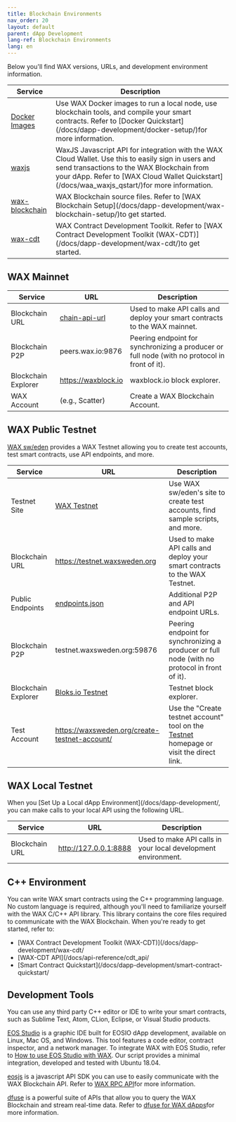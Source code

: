 ```yaml
---
title: Blockchain Environments
nav_order: 20
layout: default
parent: dApp Development
lang-ref: Blockchain Environments
lang: en
---
```


Below you'll find WAX versions, URLs, and development environment information.

<table>
<thead>
<tr>
<th style={{width: `20%`}}>Service</th>
<th>Description</th>
</tr>
</thead>

<tbody>
        <tr>
        <td><a href="https://hub.docker.com/u/waxteam" target="_blank">Docker Images</a></td>
        <td>Use WAX Docker images to run a local node, use blockchain tools, and compile your smart contracts. Refer to [Docker Quickstart](/docs/dapp-development/docker-setup/)for more information.</td>
</tr>
    <tr><td><a href="https://github.com/worldwide-asset-exchange/waxjs" target="_blank">waxjs</a></td>
        <td>WaxJS Javascript API for integration with the WAX Cloud Wallet. Use this to easily sign in users and send transactions to the WAX Blockchain from your dApp. Refer to [WAX Cloud Wallet Quickstart](/docs/waa_waxjs_qstart/)for more information.</td>
    </tr>
<tr>
 <td><a href="https://github.com/worldwide-asset-exchange/wax-blockchain" target="_blank">wax-blockchain</a></td><td>WAX Blockchain source files. Refer to [WAX Blockchain Setup](/docs/dapp-development/wax-blockchain-setup/)to get started.</td> 
    </tr>
    <tr>
        <td><a href="https://github.com/worldwide-asset-exchange/wax-cdt" target="_blank">wax-cdt</a></td>
        <td>WAX Contract Development Toolkit. Refer to [WAX Contract Development Toolkit (WAX-CDT)](/docs/dapp-development/wax-cdt/)to get started.</td>
</tr>
</tbody>
</table>

## WAX Mainnet

<table>
<thead>
<tr>
<th style={{width: `20%`}}>Service</th>
<th style={{width: `36%`}}>URL</th>
<th>Description</th>
</tr>
</thead>

<tbody>
<tr>
<td>Blockchain URL</td>
<td><a href="/docs/wax-infrastructure/#public-and-free-api-service-providers">chain-api-url</a></td>
<td>Used to make API calls and deploy your smart contracts to the WAX mainnet.</td>
</tr>

<tr>
<td>Blockchain P2P</td>
<td>peers.wax.io:9876</td>
<td>Peering endpoint for synchronizing a producer or full node (with no protocol in front of it).</td>
</tr>
<tr>
<td>Blockchain Explorer</td>
<td><a href="https://waxblock.io/" target="_blank">https:<span></span>//waxblock.io</a></td>
<td>waxblock.io block explorer.</td>
</tr>

<tr>
<td>WAX Account</td>
<td>(e.g., Scatter)</td>
<td>Create a WAX Blockchain Account.</td>
</tr>
</tbody>
</table>

## WAX Public Testnet

<a href="https://waxsweden.org/" target="_blank">WAX sw/eden</a> provides a WAX Testnet allowing you to create test accounts, test smart contracts, use API endpoints, and more.

<table>
<thead>
<tr>
<th style={{width: `20%`}}>Service</th>
<th style={{width: `36%`}}>URL</th>
<th>Description</th>
</tr>
</thead>

<tbody>
    <tr>
<td>Testnet Site</td>
<td><a href="https://waxsweden.org/testnet/" target="_blank">WAX Testnet</a></td>
<td>Use WAX sw/eden's site to create test accounts, find sample scripts, and more.</td>
</tr>
<tr>
<td>Blockchain URL</td>
<td><a href="https://testnet.waxsweden.org">https:<span></span>//testnet.waxsweden.org</a></td>
<td>Used to make API calls and deploy your smart contracts to the WAX Testnet.</td>
</tr>

<tr>
<td>Public Endpoints</td>
<td><a href="https://github.com/eosswedenorg/waxtestnet/tree/master/endpoints" target="_blank">endpoints.json</a></td>
<td>Additional P2P and API endpoint URLs.</td>
</tr>

<tr>
<td>Blockchain P2P</td>
<td>testnet.waxsweden.org:59876</td>
<td>Peering endpoint for synchronizing a producer or full node (with no protocol in front of it).</td>
</tr>
<tr>
<td>Blockchain Explorer</td>
<td><a href="https://local.bloks.io/?nodeUrl=testnet.waxsweden.org&amp;coreSymbol=WAX&amp;corePrecision=8&amp;systemDomain=eosio&amp;hyperionUrl=https%3A%2F%2Ftestnet.waxsweden.org" target="_blank">Bloks.io Testnet</a></td>
<td>Testnet block explorer.</td>
</tr>

<tr>
<td>Test Account</td>
<td><a href="https://waxsweden.org/create-testnet-account/" target="_blank">https:<span></span>//waxsweden.org/create-testnet-account/</a></td>
<td>Use the "Create testnet account" tool on the <a href="https://waxsweden.org/testnet/" target="_blank">Testnet</a> homepage or visit the direct link.</td>
</tr>
</tbody>
</table>

## WAX Local Testnet

When you [Set Up a Local dApp Environment](/docs/dapp-development/, you can make calls to your local API using the following URL.

<table>
<thead>
<tr>
<th style={{width: `20%`}}>Service</th>
<th style={{width: `36%`}}>URL</th>
<th>Description</th>
</tr>
</thead>

<tbody>
<tr>
<td>Blockchain URL</td>
<td><a href="http://127.0.0.1:8888">http://127.0.0.1:8888</a></td>
<td>Used to make API calls in your local development environment.</td>
</tr>
</tbody>
</table>

## C++ Environment 

You can write WAX smart contracts using the C++ programming language. No custom language is required, although you'll need to familiarize yourself with the WAX C/C++ API library. This library contains the core files required to communicate with the WAX Blockchain. When you're ready to get started, refer to:

* [WAX Contract Development Toolkit (WAX-CDT)](/docs/dapp-development/wax-cdt/
* [WAX-CDT API](/docs/api-reference/cdt_api/
* [Smart Contract Quickstart](/docs/dapp-development/smart-contract-quickstart/

## Development Tools

You can use any third party C++ editor or IDE to write your smart contracts, such as Sublime Text, Atom, CLion, Eclipse, or Visual Studio products. 

<a href="https://www.eosstudio.io/" target="_blank">EOS Studio</a> is a graphic IDE built for EOSIO dApp development, available on Linux, Mac OS, and Windows. This tool features a code editor, contract inspector, and a network manager. To integrate WAX with EOS Studio, refer to <a href="https://github.com/worldwide-asset-exchange/wax-blockchain/tree/develop/samples/eos-studio" target="_blank">How to use EOS Studio with WAX</a>. Our script provides a minimal integration, developed and tested with Ubuntu 18.04.

<a href="https://github.com/EOSIO/eosjs" target="_blank">eosjs</a> is a javascript API SDK you can use to easily communicate with the WAX Blockchain API. Refer to [WAX RPC API](/docs/api-reference/rpc_api/)for more information.

<a href="https://www.dfuse.io" target="_blank">dfuse</a> is a powerful suite of APIs that allow you to query the WAX Blockchain and stream real-time data. Refer to [dfuse for WAX dApps](/docs/api-reference/dfuse/)for more information.
